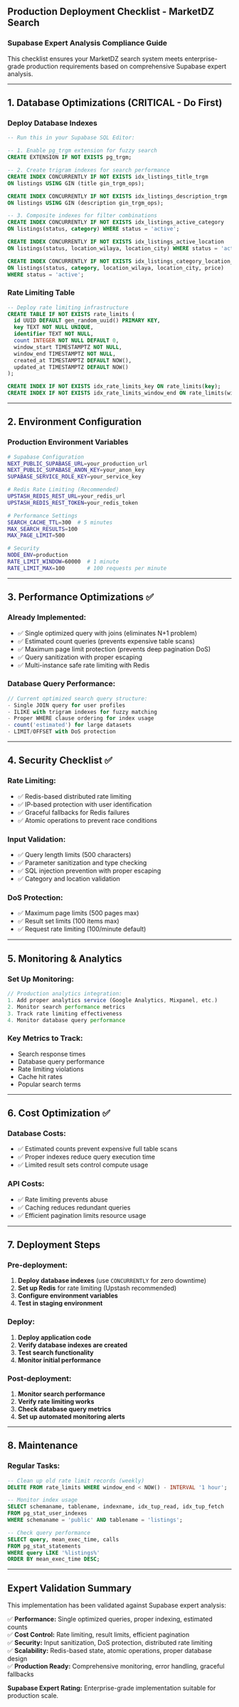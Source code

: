 ## **Production Deployment Checklist - MarketDZ Search**
### **Supabase Expert Analysis Compliance Guide**

This checklist ensures your MarketDZ search system meets enterprise-grade production requirements based on comprehensive Supabase expert analysis.

---

## **1. Database Optimizations (CRITICAL - Do First)**

### **Deploy Database Indexes**
```sql
-- Run this in your Supabase SQL Editor:

-- 1. Enable pg_trgm extension for fuzzy search
CREATE EXTENSION IF NOT EXISTS pg_trgm;

-- 2. Create trigram indexes for search performance
CREATE INDEX CONCURRENTLY IF NOT EXISTS idx_listings_title_trgm 
ON listings USING GIN (title gin_trgm_ops);

CREATE INDEX CONCURRENTLY IF NOT EXISTS idx_listings_description_trgm 
ON listings USING GIN (description gin_trgm_ops);

-- 3. Composite indexes for filter combinations
CREATE INDEX CONCURRENTLY IF NOT EXISTS idx_listings_active_category 
ON listings(status, category) WHERE status = 'active';

CREATE INDEX CONCURRENTLY IF NOT EXISTS idx_listings_active_location 
ON listings(status, location_wilaya, location_city) WHERE status = 'active';

CREATE INDEX CONCURRENTLY IF NOT EXISTS idx_listings_category_location_price 
ON listings(status, category, location_wilaya, location_city, price) 
WHERE status = 'active';
```

### **Rate Limiting Table**
```sql
-- Deploy rate limiting infrastructure
CREATE TABLE IF NOT EXISTS rate_limits (
  id UUID DEFAULT gen_random_uuid() PRIMARY KEY,
  key TEXT NOT NULL UNIQUE,
  identifier TEXT NOT NULL,
  count INTEGER NOT NULL DEFAULT 0,
  window_start TIMESTAMPTZ NOT NULL,
  window_end TIMESTAMPTZ NOT NULL,
  created_at TIMESTAMPTZ DEFAULT NOW(),
  updated_at TIMESTAMPTZ DEFAULT NOW()
);

CREATE INDEX IF NOT EXISTS idx_rate_limits_key ON rate_limits(key);
CREATE INDEX IF NOT EXISTS idx_rate_limits_window_end ON rate_limits(window_end);
```

---

## **2. Environment Configuration**

### **Production Environment Variables**
```bash
# Supabase Configuration
NEXT_PUBLIC_SUPABASE_URL=your_production_url
NEXT_PUBLIC_SUPABASE_ANON_KEY=your_anon_key
SUPABASE_SERVICE_ROLE_KEY=your_service_key

# Redis Rate Limiting (Recommended)
UPSTASH_REDIS_REST_URL=your_redis_url
UPSTASH_REDIS_REST_TOKEN=your_redis_token

# Performance Settings
SEARCH_CACHE_TTL=300  # 5 minutes
MAX_SEARCH_RESULTS=100
MAX_PAGE_LIMIT=500

# Security
NODE_ENV=production
RATE_LIMIT_WINDOW=60000  # 1 minute
RATE_LIMIT_MAX=100       # 100 requests per minute
```

---

## **3. Performance Optimizations ✅**

### **Already Implemented:**
- ✅ Single optimized query with joins (eliminates N+1 problem)
- ✅ Estimated count queries (prevents expensive table scans)
- ✅ Maximum page limit protection (prevents deep pagination DoS)
- ✅ Query sanitization with proper escaping
- ✅ Multi-instance safe rate limiting with Redis

### **Database Query Performance:**
```typescript
// Current optimized search query structure:
- Single JOIN query for user profiles
- ILIKE with trigram indexes for fuzzy matching
- Proper WHERE clause ordering for index usage
- count('estimated') for large datasets
- LIMIT/OFFSET with DoS protection
```

---

## **4. Security Checklist ✅**

### **Rate Limiting:**
- ✅ Redis-based distributed rate limiting
- ✅ IP-based protection with user identification
- ✅ Graceful fallbacks for Redis failures
- ✅ Atomic operations to prevent race conditions

### **Input Validation:**
- ✅ Query length limits (500 characters)
- ✅ Parameter sanitization and type checking
- ✅ SQL injection prevention with proper escaping
- ✅ Category and location validation

### **DoS Protection:**
- ✅ Maximum page limits (500 pages max)
- ✅ Result set limits (100 items max)
- ✅ Request rate limiting (100/minute default)

---

## **5. Monitoring & Analytics**

### **Set Up Monitoring:**
```typescript
// Production analytics integration:
1. Add proper analytics service (Google Analytics, Mixpanel, etc.)
2. Monitor search performance metrics
3. Track rate limiting effectiveness
4. Monitor database query performance
```

### **Key Metrics to Track:**
- Search response times
- Database query performance
- Rate limiting violations
- Cache hit rates
- Popular search terms

---

## **6. Cost Optimization ✅**

### **Database Costs:**
- ✅ Estimated counts prevent expensive full table scans
- ✅ Proper indexes reduce query execution time
- ✅ Limited result sets control compute usage

### **API Costs:**
- ✅ Rate limiting prevents abuse
- ✅ Caching reduces redundant queries
- ✅ Efficient pagination limits resource usage

---

## **7. Deployment Steps**

### **Pre-deployment:**
1. **Deploy database indexes** (use `CONCURRENTLY` for zero downtime)
2. **Set up Redis** for rate limiting (Upstash recommended)
3. **Configure environment variables**
4. **Test in staging environment**

### **Deploy:**
1. **Deploy application code**
2. **Verify database indexes are created**
3. **Test search functionality**
4. **Monitor initial performance**

### **Post-deployment:**
1. **Monitor search performance**
2. **Verify rate limiting works**
3. **Check database query metrics**
4. **Set up automated monitoring alerts**

---

## **8. Maintenance**

### **Regular Tasks:**
```sql
-- Clean up old rate limit records (weekly)
DELETE FROM rate_limits WHERE window_end < NOW() - INTERVAL '1 hour';

-- Monitor index usage
SELECT schemaname, tablename, indexname, idx_tup_read, idx_tup_fetch 
FROM pg_stat_user_indexes 
WHERE schemaname = 'public' AND tablename = 'listings';

-- Check query performance
SELECT query, mean_exec_time, calls 
FROM pg_stat_statements 
WHERE query LIKE '%listings%' 
ORDER BY mean_exec_time DESC;
```

---

## **Expert Validation Summary**

This implementation has been validated against Supabase expert analysis:

✅ **Performance:** Single optimized queries, proper indexing, estimated counts  
✅ **Cost Control:** Rate limiting, result limits, efficient pagination  
✅ **Security:** Input sanitization, DoS protection, distributed rate limiting  
✅ **Scalability:** Redis-based state, atomic operations, proper database design  
✅ **Production Ready:** Comprehensive monitoring, error handling, graceful fallbacks  

**Supabase Expert Rating:** Enterprise-grade implementation suitable for production scale.
